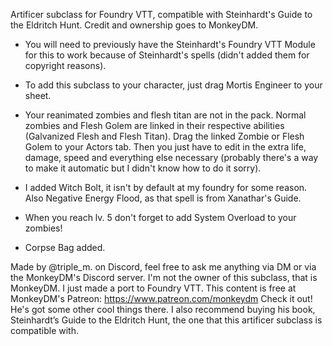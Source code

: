 Artificer subclass for Foundry VTT, compatible with Steinhardt's Guide to the Eldritch Hunt. Credit and ownership goes to MonkeyDM.

- You will need to previously have the Steinhardt's Foundry VTT Module for this to work because of Steinhardt's spells (didn't added them for copyright reasons).

- To add this subclass to your character, just drag Mortis Engineer to your sheet.

- Your reanimated zombies and flesh titan are not in the pack. Normal zombies and Flesh Golem are linked in their respective abilities (Galvanized Flesh and Flesh Titan). 
  Drag the linked Zombie or Flesh Golem to your Actors tab.
  Then you just have to edit in the extra life, damage, speed and everything else necessary (probably there's a way to make it automatic but I didn't know how to do it sorry).

- I added Witch Bolt, it isn't by default at my foundry for some reason. Also Negative Energy Flood, as that spell is from Xanathar's Guide.

- When you reach lv. 5 don't forget to add System Overload to your zombies!

- Corpse Bag added.



Made by @triple_m. on Discord, feel free to ask me anything via DM or via the MonkeyDM's Discord server.
I'm not the owner of this subclass, that is MonkeyDM. I just made a port to Foundry VTT.
This content is free at MonkeyDM's Patreon: https://www.patreon.com/monkeydm
Check it out! He's got some other cool things there.
I also recommend buying his book, Steinhardt’s Guide to the Eldritch Hunt, the one that this artificer subclass is compatible with.

